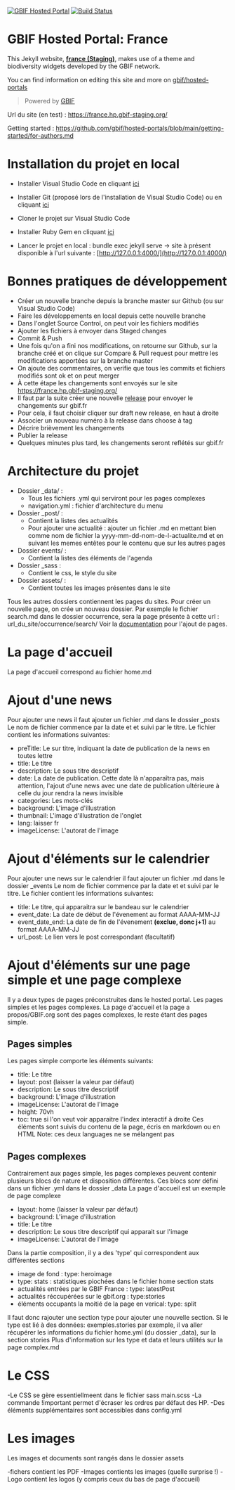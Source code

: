 [![GBIF Hosted Portal](https://docs.gbif.org/style/gbif-hosted-portal.svg)](https://github.com/gbif/hosted-portals)
[![Build Status](https://builds.gbif.org/job/hp-france/badge/icon)](https://builds.gbif.org/job/hp-france/lastBuild/console)
<!-- License badge example: [![CC BY-SA 4.0](https://img.shields.io/badge/License-CC%20BY%2D-SA%204.0-lightgrey.svg)](https://creativecommons.org/licenses/by-sa/4.0/) -->

# GBIF Hosted Portal: France

This Jekyll website, **[france (Staging)](https://france.hp.gbif-staging.org/)**, makes use of a theme and biodiversity widgets developed by the GBIF network.

You can find information on editing this site and more on [gbif/hosted-portals](https://github.com/gbif/hosted-portals)

> Powered by [GBIF](https://www.gbif.org/)

Url du site (en test) : https://france.hp.gbif-staging.org/ 

Getting started : https://github.com/gbif/hosted-portals/blob/main/getting-started/for-authors.md 

# Installation du projet en local

- Installer Visual Studio Code en cliquant [ici](https://code.visualstudio.com/Download)
- Installer Git (proposé lors de l'installation de Visual Studio Code) ou en cliquant [ici](https://git-scm.com/downloads)
- Cloner le projet sur Visual Studio Code
- Installer Ruby Gem en cliquant [ici](https://jekyllrb.com/docs/installation/)

- Lancer le projet en local : bundle exec jekyll serve -> site à présent disponible à l'url suivante : [http://127.0.0.1:4000/](http://127.0.0.1:4000/)

# Bonnes pratiques de développement

  - Créer un nouvelle branche depuis la branche master sur Github (ou sur Visual Studio Code)
  - Faire les développements en local depuis cette nouvelle branche
  - Dans l'onglet Source Control, on peut voir les fichiers modifiés
  - Ajouter les fichiers à envoyer dans Staged changes
  - Commit & Push
  - Une fois qu'on a fini nos modifications, on retourne sur Github, sur la branche créé et on clique sur Compare & Pull request pour mettre les modifications apportées sur la branche master
  - On ajoute des commentaires, on verifie que tous les commits et fichiers modifiés sont ok et on peut merger
  - À cette étape les changements sont envoyés sur le site  https://france.hp.gbif-staging.org/
  - Il faut par la suite créer une nouvelle [release](https://github.com/gbif/hp-france/releases) pour envoyer le changements sur gbif.fr
  - Pour cela, il faut choisir cliquer sur draft new release, en haut à droite
  - Associer un nouveau numéro à la release dans choose à tag
  - Décrire brièvement les changements
  - Publier la release
  - Quelques minutes plus tard, les changements seront reflétés sur gbif.fr

# Architecture du projet

  - Dossier _data/ :
    - Tous les fichiers .yml qui serviront pour les pages complexes
    - navigation.yml : fichier d'architecture du menu
  - Dossier _post/ :
    - Contient la listes des actualités
    - Pour ajouter une actualité : ajouter un fichier .md en mettant bien comme nom de fichier la yyyy-mm-dd-nom-de-l-actualite.md et en suivant les memes entêtes pour le contenu que sur les autres pages
  - Dossier events/ :
    - Contient la listes des éléments de l'agenda
  - Dossier _sass :
    - Contient le css, le style du site
  - Dossier assets/ :
    - Contient toutes les images présentes dans le site

 Tous les autres dossiers contiennent les pages du sites. Pour créer un nouvelle page, on crée un nouveau dossier. 
 Par exemple le fichier search.md dans le dossier occurrence, sera la page présente à cette url : url_du_site/occurrence/search/
 Voir la [documentation](https://jekyllrb.com/docs/pages/) pour l'ajout de pages.

# La page d'accueil

 La page d'accueil correspond au fichier home.md

# Ajout d'une news

Pour ajouter une news il faut ajouter un fichier .md dans le dossier _posts
Le nom de fichier commence par la date et et suivi par le titre.
Le fichier contient les informations suivantes:

- preTitle: Le sur titre, indiquant la date de publication de la news en toutes lettre
- title:  Le titre
- description: Le sous titre descriptif
- date:   La date de publication. Cette date là n'apparaîtra pas, mais attention, l'ajout d'une news avec une date de publication ultérieure à celle du jour rendra la news invisible
- categories: Les mots-clés
- background: L'image d'illustration
- thumbnail: L'image d'illustration de l'onglet
- lang: laisser fr
- imageLicense: L'autorat de l'image

# Ajout d'éléments sur le calendrier

Pour ajouter une news sur le calendrier il faut ajouter un fichier .md dans le dossier _events
Le nom de fichier commence par la date et et suivi par le titre.
Le fichier contient les informations suivantes:

- title: Le titre, qui apparaitra sur le bandeau sur le calendrier
- event_date: La date de début de l'évenement au format AAAA-MM-JJ
- event_date_end: La date de fin de l'évenement **(exclue, donc j+1)** au format AAAA-MM-JJ
- url_post: Le lien vers le post correspondant (facultatif)

# Ajout d'éléments sur une page simple et une page complexe

Il y a deux types de pages préconstruites dans le hosted portal. Les pages simples et les pages complexes. La page d'accueil et la page a propos/GBIF.org sont des pages complexes, le reste étant des pages simple.

## Pages simples
Les pages simple comporte les éléments suivants: 
- title: Le titre
- layout: post (laisser la valeur par défaut)
- description: Le sous titre descriptif
- background: L'image d'illustration
- imageLicense:  L'autorat de l'image
- height: 70vh
- toc: true si l'on veut voir apparaitre l'index interactif à droite
Ces éléments sont suivis du contenu de la page, écris en markdown ou en HTML
Note: ces deux languages ne se mélangent pas

## Pages complexes
Contrairement aux pages simple, les pages complexes peuvent contenir plusieurs blocs de nature et disposition différentes. Ces blocs sonr défini dans un fichier .yml dans le dossier _data
La page d'accueil est un exemple de page complexe
- layout: home (laisser la valeur par défaut)
- background: L'image d'illustration
- title: Le titre
- description: Le sous titre descriptif qui apparait sur l'image
- imageLicense:  L'autorat de l'image

 Dans la partie composition, il y a des 'type' qui correspondent aux différentes sections 
 - image de fond : type: heroimage
 - type: stats : statistiques piochées dans le fichier home section stats
 - actualités entrées par le GBIF France : type: latestPost
 - actualités réccupérées sur le gbif.org : type:stories
 - éléments occupants la moitié de la page en verical: type: split
 
Il faut donc rajouter une section type pour ajouter une nouvelle section.
Si le type est lié à des données: exemples.stories par exemple, il va aller récupérer les informations du fichier home.yml (du dossier _data), sur la section stories
Plus d'information sur les type et data et leurs utilités sur la page complex.md 

# Le CSS
-Le CSS se gère essentiellmeent dans le fichier sass main.scss
-La commande !important permet d'écraser les ordres par défaut des HP.
-Des éléments supplémentaires sont accessibles dans config.yml

# Les images
Les images et documents sont rangés dans le dossier assets

-fichers contient les PDF
-Images contients les images (quelle surprise !)
-Logo contient les logos (y compris ceux du bas de page d'accueil)


